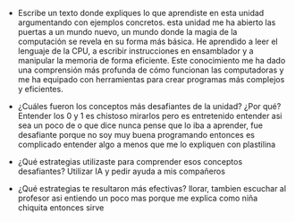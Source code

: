 - Escribe un texto donde expliques lo que aprendiste en esta unidad argumentando con ejemplos concretos.
esta unidad me ha abierto las puertas a un mundo nuevo, un mundo donde la magia de la computación se revela en su forma más básica. He aprendido a leer el lenguaje de la CPU, a escribir instrucciones en ensamblador y a manipular la memoria de forma eficiente. Este conocimiento me ha dado una comprensión más profunda de cómo funcionan las computadoras y me ha equipado con herramientas para crear programas más complejos y eficientes.

- ¿Cuáles fueron los conceptos más desafiantes de la unidad? ¿Por qué?
Entender los 0 y 1 es chistoso mirarlos pero es entretenido entender asi sea un poco de o que dice nunca pense que lo iba a aprender, fue desafiante porque no soy muy buena programando entonces es complicado entender algo a menos que me lo expliquen con plastilina
  
- ¿Qué estrategias utilizaste para comprender esos conceptos desafiantes?
Utilizar IA y pedir ayuda a mis compañeros
  
- ¿Qué estrategias te resultaron más efectivas?
llorar, tambien escuchar al profesor asi entiendo un poco mas porque me explica como niña chiquita entonces sirve
